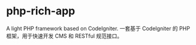# php-rich-app
A light PHP framework based on CodeIgniter. 一套基于 CodeIgniter 的 PHP 框架，用于快速开发 CMS 和 RESTful 规范接口。
